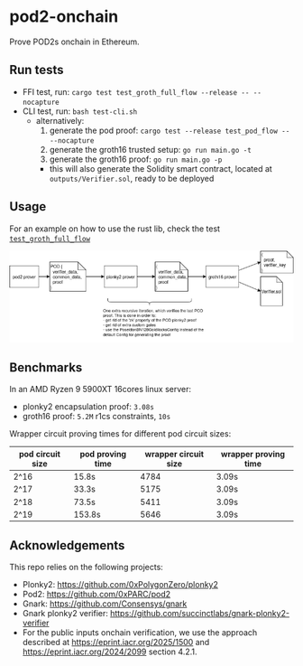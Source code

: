 # pod2-onchain
Prove POD2s onchain in Ethereum.

## Run tests
- FFI test, run: `cargo test test_groth_full_flow --release -- --nocapture`
- CLI test, run: `bash test-cli.sh`
  - alternatively:
    1. generate the pod proof: `cargo test --release test_pod_flow -- --nocapture`
    2. generate the groth16 trusted setup: `go run main.go -t`
    3. generate the groth16 proof: `go run main.go -p`
      - this will also generate the Solidity smart contract, located at
        `outputs/Verifier.sol`, ready to be deployed


## Usage
For an example on how to use the rust lib, check the test [`test_groth_full_flow`](https://github.com/0xPARC/pod2-onchain/blob/main/src/lib.rs)

![](pod2-onchain-diagram.png)



## Benchmarks

In an AMD Ryzen 9 5900XT 16cores linux server:
- plonky2 encapsulation proof: `3.08s`
- groth16 proof: `5.2M` r1cs constraints, `10s`

Wrapper circuit proving times for different pod circuit sizes:

| pod circuit size | pod proving time | wrapper circuit size | wrapper proving time |
|------------------|------------------|----------------------|----------------------|
| 2^16             | 15.8s            | 4784                 | 3.09s                |
| 2^17             | 33.3s            | 5175                 | 3.09s                |
| 2^18             | 73.5s            | 5411                 | 3.09s                |
| 2^19             | 153.8s           | 5646                 | 3.09s                |


## Acknowledgements
This repo relies on the following projects:
- Plonky2: https://github.com/0xPolygonZero/plonky2
- Pod2: https://github.com/0xPARC/pod2
- Gnark: https://github.com/Consensys/gnark
- Gnark plonky2 verifier: https://github.com/succinctlabs/gnark-plonky2-verifier
- For the public inputs onchain verification, we use the approach described at https://eprint.iacr.org/2025/1500 and https://eprint.iacr.org/2024/2099 section 4.2.1.
